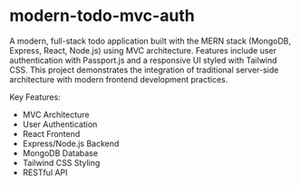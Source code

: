 # modern-todo-mvc-auth

A modern, full-stack todo application built with the MERN stack (MongoDB, Express, React, Node.js) using MVC architecture. Features include user authentication with Passport.js and a responsive UI styled with Tailwind CSS. This project demonstrates the integration of traditional server-side architecture with modern frontend development practices.

Key Features:

- MVC Architecture
- User Authentication
- React Frontend
- Express/Node.js Backend
- MongoDB Database
- Tailwind CSS Styling
- RESTful API
